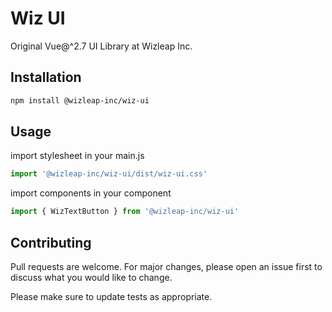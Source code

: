 # Wiz UI

Original Vue@^2.7 UI Library at Wizleap Inc.

## Installation

```bash
npm install @wizleap-inc/wiz-ui
```

## Usage

import stylesheet in your main.js

```js
import '@wizleap-inc/wiz-ui/dist/wiz-ui.css'
```

import components in your component

```js
import { WizTextButton } from '@wizleap-inc/wiz-ui'
```

## Contributing

Pull requests are welcome. For major changes, please open an issue first to discuss what you would like to change.

Please make sure to update tests as appropriate.
